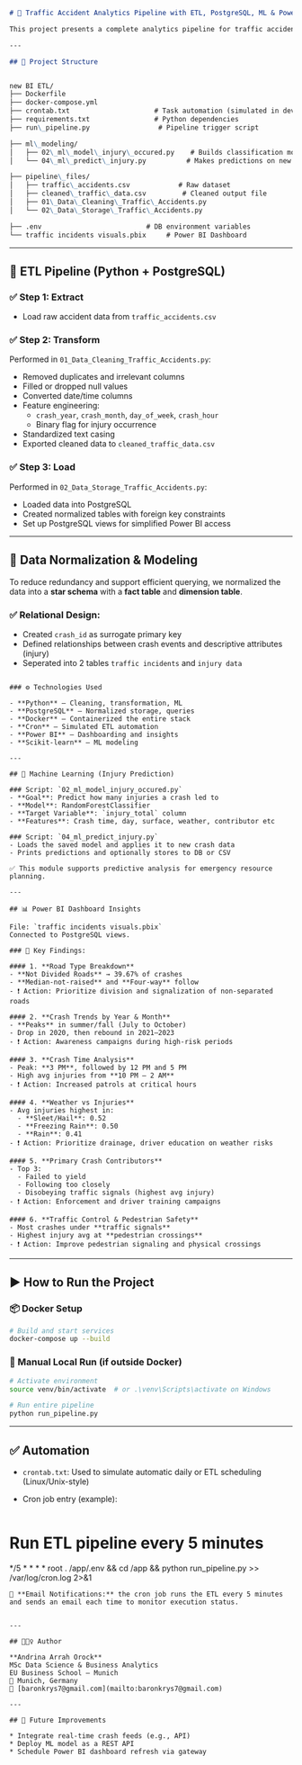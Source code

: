 
```markdown
# 🚦 Traffic Accident Analytics Pipeline with ETL, PostgreSQL, ML & Power BI

This project presents a complete analytics pipeline for traffic accident data using **ETL (Extract, Transform, Load)**, **relational modeling**, **machine learning**, and **data visualization**. Built with Docker, Python, PostgreSQL, and Power BI, this pipeline delivers insights that support road safety improvements and policy decision-making.

---

## 📁 Project Structure


new BI ETL/
├── Dockerfile
├── docker-compose.yml
├── crontab.txt                     # Task automation (simulated in dev)
├── requirements.txt                # Python dependencies
├── run\_pipeline.py                 # Pipeline trigger script

├── ml\_modeling/
│   ├── 02\_ml\_model\_injury\_occured.py    # Builds classification model
│   └── 04\_ml\_predict\_injury.py          # Makes predictions on new data

├── pipeline\_files/
│   ├── traffic\_accidents.csv            # Raw dataset
│   ├── cleaned\_traffic\_data.csv         # Cleaned output file
│   ├── 01\_Data\_Cleaning\_Traffic\_Accidents.py
│   └── 02\_Data\_Storage\_Traffic\_Accidents.py

├── .env                          # DB environment variables
└── traffic incidents visuals.pbix     # Power BI Dashboard

```

---

## 🔄 ETL Pipeline (Python + PostgreSQL)

### ✅ Step 1: Extract
- Load raw accident data from `traffic_accidents.csv`

### ✅ Step 2: Transform
Performed in `01_Data_Cleaning_Traffic_Accidents.py`:
- Removed duplicates and irrelevant columns
- Filled or dropped null values
- Converted date/time columns
- Feature engineering:
  - `crash_year`, `crash_month`, `day_of_week`, `crash_hour`
  - Binary flag for injury occurrence
- Standardized text casing
- Exported cleaned data to `cleaned_traffic_data.csv`

### ✅ Step 3: Load
Performed in `02_Data_Storage_Traffic_Accidents.py`:
- Loaded data into PostgreSQL
- Created normalized tables with foreign key constraints
- Set up PostgreSQL views for simplified Power BI access

---

## 🧱 Data Normalization & Modeling

To reduce redundancy and support efficient querying, we normalized the data into a **star schema** with a **fact table** and **dimension table**.

### ✅ Relational Design:
- Created `crash_id` as surrogate primary key
- Defined relationships between crash events and descriptive attributes (injury)
- Seperated into 2 tables `traffic incidents` and `injury data`

```

### ⚙️ Technologies Used

- **Python** – Cleaning, transformation, ML
- **PostgreSQL** – Normalized storage, queries
- **Docker** – Containerized the entire stack
- **Cron** – Simulated ETL automation
- **Power BI** – Dashboarding and insights
- **Scikit-learn** – ML modeling

---

## 🤖 Machine Learning (Injury Prediction)

### Script: `02_ml_model_injury_occured.py`
- **Goal**: Predict how many injuries a crash led to
- **Model**: RandomForestClassifier
- **Target Variable**: `injury_total` column
- **Features**: Crash time, day, surface, weather, contributor etc

### Script: `04_ml_predict_injury.py`
- Loads the saved model and applies it to new crash data
- Prints predictions and optionally stores to DB or CSV

✅ This module supports predictive analysis for emergency resource planning.

---

## 📊 Power BI Dashboard Insights

File: `traffic incidents visuals.pbix`  
Connected to PostgreSQL views.

### 📌 Key Findings:

#### 1. **Road Type Breakdown**
- **Not Divided Roads** → 39.67% of crashes  
- **Median-not-raised** and **Four-way** follow
- ❗ Action: Prioritize division and signalization of non-separated roads

#### 2. **Crash Trends by Year & Month**
- **Peaks** in summer/fall (July to October)
- Drop in 2020, then rebound in 2021–2023
- ❗ Action: Awareness campaigns during high-risk periods

#### 3. **Crash Time Analysis**
- Peak: **3 PM**, followed by 12 PM and 5 PM
- High avg injuries from **10 PM – 2 AM**
- ❗ Action: Increased patrols at critical hours

#### 4. **Weather vs Injuries**
- Avg injuries highest in:
  - **Sleet/Hail**: 0.52
  - **Freezing Rain**: 0.50
  - **Rain**: 0.41
- ❗ Action: Prioritize drainage, driver education on weather risks

#### 5. **Primary Crash Contributors**
- Top 3:
  - Failed to yield
  - Following too closely
  - Disobeying traffic signals (highest avg injury)
- ❗ Action: Enforcement and driver training campaigns

#### 6. **Traffic Control & Pedestrian Safety**
- Most crashes under **traffic signals**
- Highest injury avg at **pedestrian crossings**
- ❗ Action: Improve pedestrian signaling and physical crossings

```
---

## ▶️ How to Run the Project

### 📦 Docker Setup

```bash
# Build and start services
docker-compose up --build
````

### 🧪 Manual Local Run (if outside Docker)

```bash
# Activate environment
source venv/bin/activate  # or .\venv\Scripts\activate on Windows

# Run entire pipeline
python run_pipeline.py
```

---

## ✅ Automation

* `crontab.txt`: Used to simulate automatic daily or ETL scheduling (Linux/Unix-style)
* Cron job entry (example):

  ```
# Run ETL pipeline every 5 minutes
*/5 * * * * root . /app/.env && cd /app && python run_pipeline.py >> /var/log/cron.log 2>&1
  ```
🔔 **Email Notifications:** the cron job runs the ETL every 5 minutes and sends an email each time to monitor execution status.


---

## 🙋🏽‍♀️ Author

**Andrina Arrah Orock**
MSc Data Science & Business Analytics
EU Business School – Munich
📍 Munich, Germany
📧 [baronkrys7@gmail.com](mailto:baronkrys7@gmail.com)

---

## 📌 Future Improvements

* Integrate real-time crash feeds (e.g., API)
* Deploy ML model as a REST API
* Schedule Power BI dashboard refresh via gateway

```
```
